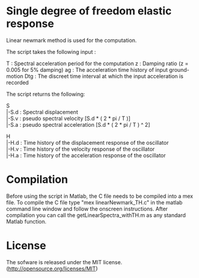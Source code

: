 Single degree of freedom elastic response
==========================================

Linear newmark method is used for the computation.

The script takes the following input :

T   : Spectral acceleration period for the computation
z   : Damping ratio (z = 0.005 for 5% damping)
ag  : The acceleration time history of input ground-motion
Dtg : The discreet time interval at which the input acceleration is recorded

The script returns the following:

S  
|-S.d : Spectral displacement  
|-S.v : pseudo spectral velocity [S.d * ( 2 * pi / T )]  
|-S.a : pseudo spectral acceleration [S.d * ( 2 * pi / T ) ^ 2]  

H  
|-H.d : Time history of the displacement response of the oscillator  
|-H.v : Time history of the velocity response of the oscillator  
|-H.a : Time history of the acceleration response of the oscillator  

Compilation
===========

Before using the script in Matlab, the C file needs to be compiled into a mex file.
To compile the C file type "mex linearNewmark_TH.c" in the matlab command line window and follow the onscreen instructions. After compilation you can call the getLinearSpectra_withTH.m as any standard Matlab function.

License
=======

The sofware is released under the MIT license. (http://opensource.org/licenses/MIT)
